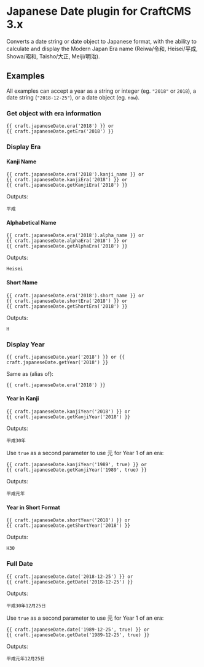 # Japanese Date plugin for CraftCMS 3.x

Converts a date string or date object to Japanese format, with the ability to calculate and display the Modern Japan Era name (Reiwa/令和, Heisei/平成, Showa/昭和, Taisho/大正, Meiji/明治).

## Examples

All examples can accept a year as a string or integer (eg. `"2018"` or `2018`), a date string (`"2018-12-25"`), or a date object (eg. `now`).

### Get object with era information
```twig
{{ craft.japaneseDate.era('2018') }} or 
{{ craft.japaneseDate.getEra('2018') }}
```

### Display Era

#### Kanji Name
```twig
{{ craft.japaneseDate.era('2018').kanji_name }} or 
{{ craft.japaneseDate.kanjiEra('2018') }} or 
{{ craft.japaneseDate.getKanjiEra('2018') }}
```

Outputs:

```
平成
```

#### Alphabetical Name
```twig
{{ craft.japaneseDate.era('2018').alpha_name }} or 
{{ craft.japaneseDate.alphaEra('2018') }} or 
{{ craft.japaneseDate.getAlphaEra('2018') }}
```

Outputs:

```
Heisei
```

#### Short Name
```twig
{{ craft.japaneseDate.era('2018').short_name }} or 
{{ craft.japaneseDate.shortEra('2018') }} or 
{{ craft.japaneseDate.getShortEra('2018') }}
```

Outputs:

```
H
```

### Display Year

```twig
{{ craft.japaneseDate.year('2018') }} or {{ craft.japaneseDate.getYear('2018') }}
```

Same as (alias of):

```twig
{{ craft.japaneseDate.era('2018') }}
```

#### Year in Kanji
```twig
{{ craft.japaneseDate.kanjiYear('2018') }} or 
{{ craft.japaneseDate.getKanjiYear('2018') }}
```

Outputs:

```
平成30年
```

Use `true` as a second parameter to use 元 for Year 1 of an era:

```twig
{{ craft.japaneseDate.kanjiYear('1989', true) }} or 
{{ craft.japaneseDate.getKanjiYear('1989', true) }}
```

Outputs:

```
平成元年
```

#### Year in Short Format
```twig
{{ craft.japaneseDate.shortYear('2018') }} or 
{{ craft.japaneseDate.getShortYear('2018') }}
```

Outputs:

```
H30
```

### Full Date
```twig
{{ craft.japaneseDate.date('2018-12-25') }} or 
{{ craft.japaneseDate.getDate('2018-12-25') }}
```

Outputs:

```
平成30年12月25日
```

Use `true` as a second parameter to use 元 for Year 1 of an era:

```twig
{{ craft.japaneseDate.date('1989-12-25', true) }} or 
{{ craft.japaneseDate.getDate('1989-12-25', true) }}
```

Outputs:

```
平成元年12月25日
```
